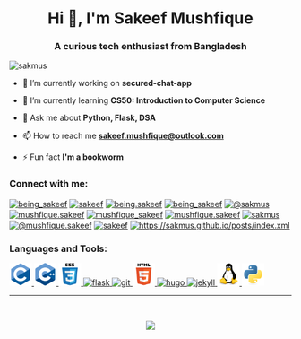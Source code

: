 <h1 align="center">Hi 👋, I'm Sakeef Mushfique</h1>
<h3 align="center">A curious tech enthusiast from Bangladesh</h3>

<p align="left"> <img src="https://komarev.com/ghpvc/?username=sakmus&label=Profile%20views&color=0e75b6&style=flat" alt="sakmus" /> </p>

- 🔭 I’m currently working on **secured-chat-app**

- 🌱 I’m currently learning **CS50: Introduction to Computer Science**

- 💬 Ask me about **Python, Flask, DSA**

- 📫 How to reach me **sakeef.mushfique@outlook.com**

- ⚡ Fun fact **I'm a bookworm**

<!-- ### Blogs posts -->
<!-- BLOG-POST-LIST:START -->
<!-- BLOG-POST-LIST:END -->

<h3 align="left">Connect with me:</h3>
<p align="left">
<a href="https://twitter.com/being_sakeef" target="blank"><img align="center" src="https://raw.githubusercontent.com/rahuldkjain/github-profile-readme-generator/master/src/images/icons/Social/twitter.svg" alt="being_sakeef" height="30" width="40" /></a>
<!-- <a href="https://linkedin.com/in/sakeef-mushfique" target="blank"><img align="center" src="https://raw.githubusercontent.com/rahuldkjain/github-profile-readme-generator/master/src/images/icons/Social/linked-in-alt.svg" alt="sakeef-mushfique" height="30" width="40" /></a> -->
<a href="https://kaggle.com/sakeef" target="blank"><img align="center" src="https://raw.githubusercontent.com/rahuldkjain/github-profile-readme-generator/master/src/images/icons/Social/kaggle.svg" alt="sakeef" height="30" width="40" /></a>
<a href="https://fb.com/being.sakeef" target="blank"><img align="center" src="https://raw.githubusercontent.com/rahuldkjain/github-profile-readme-generator/master/src/images/icons/Social/facebook.svg" alt="being.sakeef" height="30" width="40" /></a>
<a href="https://instagram.com/being_sakeef" target="blank"><img align="center" src="https://raw.githubusercontent.com/rahuldkjain/github-profile-readme-generator/master/src/images/icons/Social/instagram.svg" alt="being_sakeef" height="30" width="40" /></a>
<a href="https://medium.com/@sakmus" target="blank"><img align="center" src="https://raw.githubusercontent.com/rahuldkjain/github-profile-readme-generator/master/src/images/icons/Social/medium.svg" alt="@sakmus" height="30" width="40" /></a>
<a href="https://www.codechef.com/users/mushfique.sakeef" target="blank"><img align="center" src="https://cdn.jsdelivr.net/npm/simple-icons@3.1.0/icons/codechef.svg" alt="mushfique.sakeef" height="30" width="40" /></a>
<a href="https://www.hackerrank.com/mushfique_sakeef" target="blank"><img align="center" src="https://raw.githubusercontent.com/rahuldkjain/github-profile-readme-generator/master/src/images/icons/Social/hackerrank.svg" alt="mushfique_sakeef" height="30" width="40" /></a>
<a href="https://codeforces.com/profile/mushfique.sakeef" target="blank"><img align="center" src="https://raw.githubusercontent.com/rahuldkjain/github-profile-readme-generator/master/src/images/icons/Social/codeforces.svg" alt="mushfique.sakeef" height="30" width="40" /></a>
<a href="https://www.leetcode.com/sakmus" target="blank"><img align="center" src="https://raw.githubusercontent.com/rahuldkjain/github-profile-readme-generator/master/src/images/icons/Social/leet-code.svg" alt="sakmus" height="30" width="40" /></a>
<a href="https://www.hackerearth.com/@mushfique.sakeef" target="blank"><img align="center" src="https://raw.githubusercontent.com/rahuldkjain/github-profile-readme-generator/master/src/images/icons/Social/hackerearth.svg" alt="@mushfique.sakeef" height="30" width="40" /></a>
<a href="https://auth.geeksforgeeks.org/user/sakeef" target="blank"><img align="center" src="https://raw.githubusercontent.com/rahuldkjain/github-profile-readme-generator/master/src/images/icons/Social/geeks-for-geeks.svg" alt="sakeef" height="30" width="40" /></a>
<a href="/https://sakmus.github.io/posts/index.xml" target="blank"><img align="center" src="https://raw.githubusercontent.com/rahuldkjain/github-profile-readme-generator/master/src/images/icons/Social/rss.svg" alt="https://sakmus.github.io/posts/index.xml" height="30" width="40" /></a>
</p>

<h3 align="left">Languages and Tools:</h3>
<p align="left"> <a href="https://www.cprogramming.com/" target="_blank" rel="noreferrer"> <img src="https://raw.githubusercontent.com/devicons/devicon/master/icons/c/c-original.svg" alt="c" width="40" height="40"/> </a> <a href="https://www.w3schools.com/cpp/" target="_blank" rel="noreferrer"> <img src="https://raw.githubusercontent.com/devicons/devicon/master/icons/cplusplus/cplusplus-original.svg" alt="cplusplus" width="40" height="40"/> </a> <a href="https://www.w3schools.com/css/" target="_blank" rel="noreferrer"> <img src="https://raw.githubusercontent.com/devicons/devicon/master/icons/css3/css3-original-wordmark.svg" alt="css3" width="40" height="40"/> </a> <a href="https://flask.palletsprojects.com/" target="_blank" rel="noreferrer"> <img src="https://www.vectorlogo.zone/logos/pocoo_flask/pocoo_flask-icon.svg" alt="flask" width="40" height="40"/> </a> <a href="https://git-scm.com/" target="_blank" rel="noreferrer"> <img src="https://www.vectorlogo.zone/logos/git-scm/git-scm-icon.svg" alt="git" width="40" height="40"/> </a> <a href="https://www.w3.org/html/" target="_blank" rel="noreferrer"> <img src="https://raw.githubusercontent.com/devicons/devicon/master/icons/html5/html5-original-wordmark.svg" alt="html5" width="40" height="40"/> </a> <a href="https://gohugo.io/" target="_blank" rel="noreferrer"> <img src="https://api.iconify.design/logos-hugo.svg" alt="hugo" width="40" height="40"/> </a> <a href="https://jekyllrb.com/" target="_blank" rel="noreferrer"> <img src="https://www.vectorlogo.zone/logos/jekyllrb/jekyllrb-icon.svg" alt="jekyll" width="40" height="40"/> </a> <a href="https://www.linux.org/" target="_blank" rel="noreferrer"> <img src="https://raw.githubusercontent.com/devicons/devicon/master/icons/linux/linux-original.svg" alt="linux" width="40" height="40"/> </a> <a href="https://www.python.org" target="_blank" rel="noreferrer"> <img src="https://raw.githubusercontent.com/devicons/devicon/master/icons/python/python-original.svg" alt="python" width="40" height="40"/> </a> </p>
<hr><br>

<p align="center">
<img src="https://github-readme-streak-stats.herokuapp.com?user=sakmus&theme=monokai&date_format=j%20M%5B%20Y%5D&mode=weekly"/>
</p>

